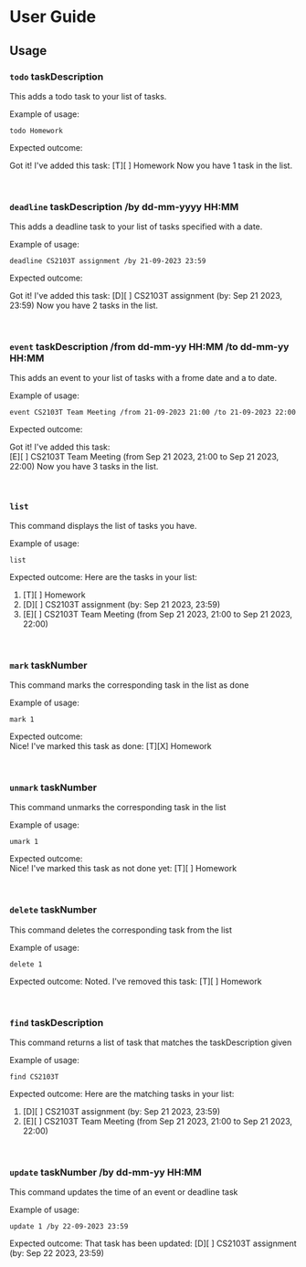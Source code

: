 # User Guide


## Usage

### `todo` taskDescription

This adds a todo task to your list of tasks.

Example of usage: 

`todo Homework`

Expected outcome:

Got it! I've added this task:
[T][ ] Homework
Now you have 1 task in the list.

 <br />

### `deadline` taskDescription /by dd-mm-yyyy HH:MM

This adds a deadline task to your list of tasks specified with a date.

Example of usage: 

`deadline CS2103T assignment /by 21-09-2023 23:59`

Expected outcome:

Got it! I've added this task:
[D][ ] CS2103T assignment (by: Sep 21 2023, 23:59)
Now you have 2 tasks in the list.

 <br />

### `event` taskDescription /from dd-mm-yy HH:MM /to dd-mm-yy HH:MM

This adds an event to your list of tasks with a frome date and a to date.

Example of usage: 

`event CS2103T Team Meeting /from 21-09-2023 21:00 /to 21-09-2023 22:00`

Expected outcome:

Got it! I've added this task:  
[E][ ] CS2103T Team Meeting (from Sep 21 2023, 21:00 to Sep 21 2023, 22:00)
Now you have 3 tasks in the list.

 <br />

### `list`

This command displays the list of tasks you have.

Example of usage: 

`list`

Expected outcome:
Here are the tasks in your list:  
1. [T][ ] Homework
2. [D][ ] CS2103T assignment (by: Sep 21 2023, 23:59)
3. [E][ ] CS2103T Team Meeting (from Sep 21 2023, 21:00 to Sep 21 2023, 22:00)

 <br />

### `mark` taskNumber

This command marks the corresponding task in the list as done

Example of usage: 

`mark 1`

Expected outcome:  
Nice! I've marked this task as done:
[T][X] Homework

 <br />

### `unmark` taskNumber

This command unmarks the corresponding task in the list

Example of usage: 

`umark 1`

Expected outcome:  
Nice! I've marked this task as not done yet:
[T][ ] Homework

 <br />

### `delete` taskNumber

This command deletes the corresponding task from the list

Example of usage: 

`delete 1`

Expected outcome:
Noted. I've removed this task:
[T][ ] Homework

 <br />

### `find` taskDescription

This command returns a list of task that matches the taskDescription given

Example of usage: 

`find CS2103T`

Expected outcome:
Here are the matching tasks in your list:
1. [D][ ] CS2103T assignment (by: Sep 21 2023, 23:59)
2. [E][ ] CS2103T Team Meeting (from Sep 21 2023, 21:00 to Sep 21 2023, 22:00)

 <br />

### `update` taskNumber /by dd-mm-yy HH:MM

This command updates the time of an event or deadline task

Example of usage: 

`update 1 /by 22-09-2023 23:59`

Expected outcome:
That task has been updated:
[D][ ] CS2103T assignment (by: Sep 22 2023, 23:59)

